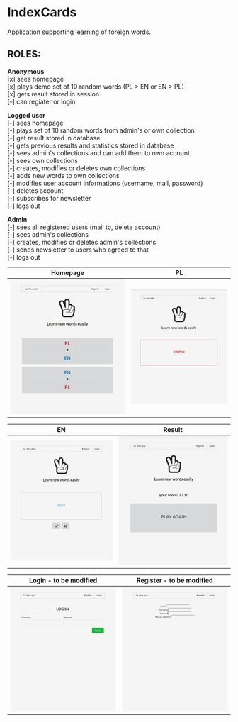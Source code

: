IndexCards
==========

Application supporting learning of foreign words.

## **ROLES:**

**Anonymous** 
    <br>[x] sees homepage 
    <br>[x] plays demo set of 10 random words (PL > EN or EN > PL)
    <br>[x] gets result stored in session
    <br>[-] can regiater or login
    
**Logged user** 
    <br>[-] sees homepage 
    <br>[-] plays set of 10 random words from admin's or own collection 
    <br>[-] get result stored in database
    <br>[-] gets previous results and statistics stored in database
    <br>[-] sees admin's collections and can add them to own account
    <br>[-] sees own collections
    <br>[-] creates, modifies or deletes own collections
    <br>[-] adds new words to own collections
    <br>[-] modifies user account informations (username, mail, password)
    <br>[-] deletes account
    <br>[-] subscribes for newsletter
    <br>[-] logs out
    
**Admin**
    <br>[-] sees all registered users (mail to, delete account)
    <br>[-] sees admin's collections
    <br>[-] creates, modifies or deletes admin's collections
    <br>[-] sends newsletter to users who agreed to that
    <br>[-] logs out
    










Homepage | PL
------------ | -------------
![IndexCards Homepage](/printscreens/IC_Homepage.png) | ![IndexCards PL](/printscreens/IC_PL.png) 

EN | Result
------------ | -------------
![IndexCards EN](/printscreens/IC_EN.png) | ![IndexCards Result](/printscreens/IC_Result.png) 

Login - to be modified | Register - to be modified
------------ | -------------
![IndexCards Login](/printscreens/IC_Login.png) | ![IndexCards Register](/printscreens/IC_Register.png) 
